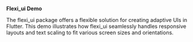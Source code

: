 **Flexi_ui Demo**

The flexi_ui package offers a flexible solution for creating adaptive UIs in Flutter. This demo illustrates how flexi_ui seamlessly handles responsive layouts and text scaling to fit various screen sizes and orientations.
